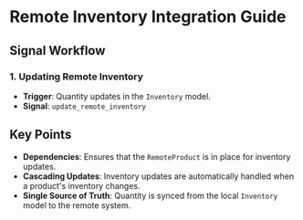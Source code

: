 # Remote Inventory Integration Guide

## Signal Workflow

### 1. Updating Remote Inventory
- **Trigger**: Quantity updates in the `Inventory` model.
- **Signal**: `update_remote_inventory`

## Key Points
- **Dependencies**: Ensures that the `RemoteProduct` is in place for inventory updates.
- **Cascading Updates**: Inventory updates are automatically handled when a product's inventory changes.
- **Single Source of Truth**: Quantity is synced from the local `Inventory` model to the remote system.

